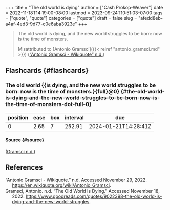 +++
title = "The old world is dying"
author = ["Cash Prokop-Weaver"]
date = 2022-11-18T14:19:00-08:00
lastmod = 2023-09-24T10:51:03-07:00
tags = ["quote", "quote"]
categories = ["quote"]
draft = false
slug = "afedd8eb-a4af-4ed3-9d77-c0e6aba3923e"
+++

> The old world is dying, and the new world struggles to be born: now is the time of monsters.
>
> Misattributed to [Antonio Gramsci]({{< relref "antonio_gramsci.md" >}}) (<a href="#citeproc_bib_item_1">“Antonio Gramsci - Wikiquote” n.d.</a>)


## Flashcards {#flashcards}


### The old world {{is dying, and the new world struggles to be born: now is the time of monsters.}{full}@0} {#the-old-world-is-dying-and-the-new-world-struggles-to-be-born-now-is-the-time-of-monsters-dot-full-0}

| position | ease | box | interval | due                  |
|----------|------|-----|----------|----------------------|
| 0        | 2.65 | 7   | 252.91   | 2024-01-21T14:28:41Z |


#### Source {#source}

(<a href="#citeproc_bib_item_2">Gramsci n.d.</a>)

## References

<style>.csl-entry{text-indent: -1.5em; margin-left: 1.5em;}</style><div class="csl-bib-body">
  <div class="csl-entry"><a id="citeproc_bib_item_1"></a>“Antonio Gramsci - Wikiquote.” n.d. Accessed November 29, 2022. <a href="https://en.wikiquote.org/wiki/Antonio_Gramsci">https://en.wikiquote.org/wiki/Antonio_Gramsci</a>.</div>
  <div class="csl-entry"><a id="citeproc_bib_item_2"></a>Gramsci, Antonio. n.d. “The Old World Is Dying.” Accessed November 18, 2022. <a href="https://www.goodreads.com/quotes/9022398-the-old-world-is-dying-and-the-new-world-struggles">https://www.goodreads.com/quotes/9022398-the-old-world-is-dying-and-the-new-world-struggles</a>.</div>
</div>
